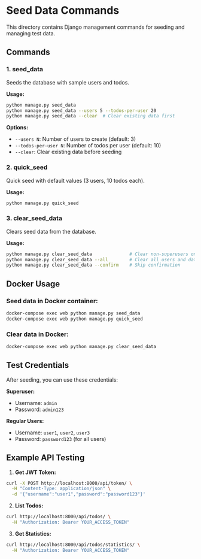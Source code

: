 # Seed Data Commands

This directory contains Django management commands for seeding and managing test data.

## Commands

### 1. seed_data
Seeds the database with sample users and todos.

**Usage:**
```bash
python manage.py seed_data
python manage.py seed_data --users 5 --todos-per-user 20
python manage.py seed_data --clear  # Clear existing data first
```

**Options:**
- `--users N`: Number of users to create (default: 3)
- `--todos-per-user N`: Number of todos per user (default: 10)
- `--clear`: Clear existing data before seeding

### 2. quick_seed
Quick seed with default values (3 users, 10 todos each).

**Usage:**
```bash
python manage.py quick_seed
```

### 3. clear_seed_data
Clears seed data from the database.

**Usage:**
```bash
python manage.py clear_seed_data              # Clear non-superusers only
python manage.py clear_seed_data --all        # Clear all users and data
python manage.py clear_seed_data --confirm    # Skip confirmation
```

## Docker Usage

### Seed data in Docker container:
```bash
docker-compose exec web python manage.py seed_data
docker-compose exec web python manage.py quick_seed
```

### Clear data in Docker:
```bash
docker-compose exec web python manage.py clear_seed_data
```

## Test Credentials

After seeding, you can use these credentials:

**Superuser:**
- Username: `admin`
- Password: `admin123`

**Regular Users:**
- Username: `user1`, `user2`, `user3`
- Password: `password123` (for all users)

## Example API Testing

1. **Get JWT Token:**
```bash
curl -X POST http://localhost:8000/api/token/ \
  -H "Content-Type: application/json" \
  -d '{"username":"user1","password":"password123"}'
```

2. **List Todos:**
```bash
curl http://localhost:8000/api/todos/ \
  -H "Authorization: Bearer YOUR_ACCESS_TOKEN"
```

3. **Get Statistics:**
```bash
curl http://localhost:8000/api/todos/statistics/ \
  -H "Authorization: Bearer YOUR_ACCESS_TOKEN"
```
